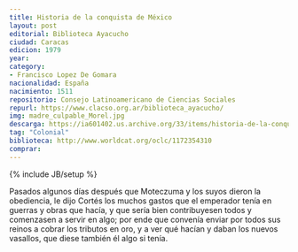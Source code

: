 ```yaml
---
title: Historia de la conquista de México
layout: post
editorial: Biblioteca Ayacucho
ciudad: Caracas
edicion: 1979
year: 
category:
- Francisco Lopez De Gomara
nacionalidad: España
nacimiento: 1511 
repositorio: Consejo Latinoamericano de Ciencias Sociales
repurl: https://www.clacso.org.ar/biblioteca_ayacucho/
img: madre_culpable_Morel.jpg
descarga: https://ia601402.us.archive.org/33/items/historia-de-la-conquista-de-mexico-francisco-lopez-de-gomara/Historia_de_la_conquista_de_Mexico_Francisco_Lopez_de_Gomara.pdf
tag: "Colonial"
biblioteca: http://www.worldcat.org/oclc/1172354310
comprar: 
---
```

{% include JB/setup %}
 
Pasados algunos días después que Moteczuma y los suyos dieron la obediencia, le dijo Cortés los muchos gastos que el emperador tenía en guerras y obras que hacía, y que sería bien contribuyesen todos y comenzasen a servir en algo; por ende que convenía enviar por todos sus reinos a cobrar los tributos en oro, y a ver qué hacían y daban los nuevos vasallos, que diese también él algo si tenía.
